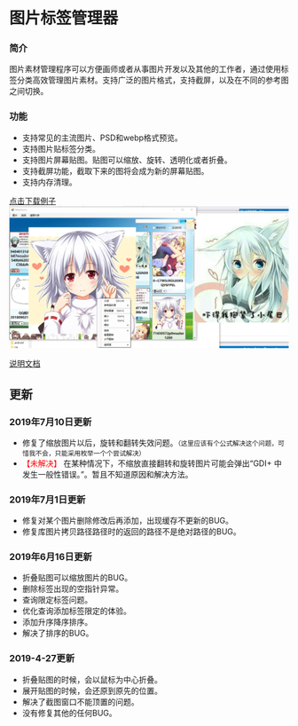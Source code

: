 #  图片标签管理器

### 简介

图片素材管理程序可以方便画师或者从事图片开发以及其他的工作者，通过使用标签分类高效管理图片素材。支持广泛的图片格式，支持截屏，以及在不同的参考图之间切换。

###  功能

- 支持常见的主流图片、PSD和webp格式预览。
- 支持图片贴标签分类。
- 支持图片屏幕贴图。贴图可以缩放、旋转、透明化或者折叠。
- 支持截屏功能，截取下来的图将会成为新的屏幕贴图。
- 支持内存清理。

<a href="打包程序\Output\素材管理器安装程序.exe">点击下载例子</a>
<img src="demo.jpg"/>

<a href="说明文档.docx">说明文档</a>

##  更新

### 2019年7月10日更新

- 修复了缩放图片以后，旋转和翻转失效问题。<small>（这里应该有个公式解决这个问题，可惜我不会，只能采用枚举一个个尝试解决）</small>
- <font color="red">【未解决】</font> 在某种情况下，不缩放直接翻转和旋转图片可能会弹出“GDI+ 中发生一般性错误。”。暂且不知道原因和解决方法。



### 2019年7月1日更新

- 修复对某个图片删除修改后再添加，出现缓存不更新的BUG。
- 修复库图片拷贝路径路径时的返回的路径不是绝对路径的BUG。



### 2019年6月16日更新

- 折叠贴图可以缩放图片的BUG。
- 删除标签出现的空指针异常。
- 查询限定标签问题。
- 优化查询添加标签限定的体验。
- 添加升序降序排序。
- 解决了排序的BUG。



### 2019-4-27更新 
+ 折叠贴图的时候，会以鼠标为中心折叠。
+ 展开贴图的时候，会还原到原先的位置。
+ 解决了截图窗口不能顶置的问题。
+ 没有修复其他的任何BUG。



